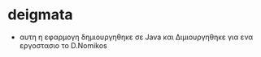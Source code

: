 # deigmata


* αυτη η εφαρμογη δημιουργηθηκε σε Java και Διμιουργηθηκε για ενα εργοστασιο το D.Nomikos
